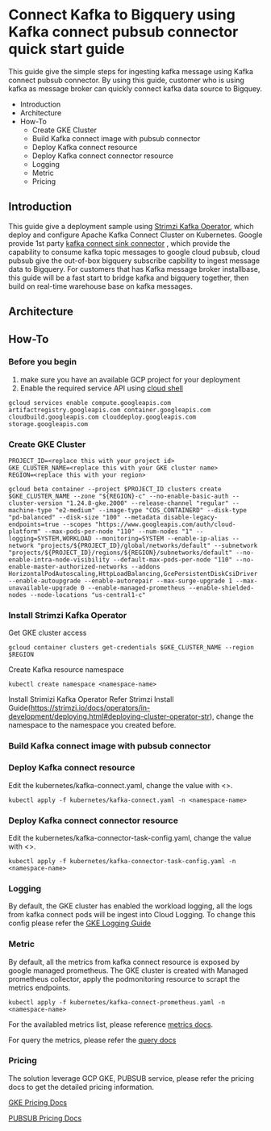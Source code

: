# Connect Kafka to Bigquery using Kafka connect pubsub connector quick start guide
This guide give the simple steps for ingesting kafka message using Kafka connect pubsub connector. By using this guide, customer who is using kafka as message broker can quickly connect kafka data source to Bigquey.

* Introduction
* Architecture
* How-To
    * Create GKE Cluster
    * Build Kafka connect image with pubsub connector
    * Deploy Kafka connect resource
    * Deploy Kafka connect connector resource
    * Logging
    * Metric
    * Pricing

## Introduction
This guide give a deployment sample using [Strimzi Kafka Operator](https://strimzi.io/), which deploy and configure Apache Kafka Connect Cluster on Kubernetes. Google provide 1st party [kafka connect sink connector](https://github.com/googleapis/java-pubsub-group-kafka-connector) , which provide the capability to consume kafka topic messages to google cloud pubsub, cloud pubsub give the out-of-box bigquery subscribe capbility to ingest message data to Bigquery. For customers that has Kafka message broker installbase, this guide will be a fast start to bridge kafka and bigquery together, then build on real-time warehouse base on kafka messages.

## Architecture

## How-To
### Before you begin
1. make sure you have an available GCP project for your deployment
2. Enable the required service API using [cloud shell](https://cloud.google.com/shell/docs/run-gcloud-commands)
```
gcloud services enable compute.googleapis.com artifactregistry.googleapis.com container.googleapis.com cloudbuild.googleapis.com clouddeploy.googleapis.com storage.googleapis.com
```
### Create GKE Cluster
```
PROJECT_ID=<replace this with your project id>
GKE_CLUSTER_NAME=<replace this with your GKE cluster name>
REGION=<replace this with your region>

gcloud beta container --project $PROJECT_ID clusters create $GKE_CLUSTER_NAME --zone "${REGION}-c" --no-enable-basic-auth --cluster-version "1.24.8-gke.2000" --release-channel "regular" --machine-type "e2-medium" --image-type "COS_CONTAINERD" --disk-type "pd-balanced" --disk-size "100" --metadata disable-legacy-endpoints=true --scopes "https://www.googleapis.com/auth/cloud-platform" --max-pods-per-node "110" --num-nodes "1" --logging=SYSTEM,WORKLOAD --monitoring=SYSTEM --enable-ip-alias --network "projects/${PROJECT_ID}/global/networks/default" --subnetwork "projects/${PROJECT_ID}/regions/${REGION}/subnetworks/default" --no-enable-intra-node-visibility --default-max-pods-per-node "110" --no-enable-master-authorized-networks --addons HorizontalPodAutoscaling,HttpLoadBalancing,GcePersistentDiskCsiDriver --enable-autoupgrade --enable-autorepair --max-surge-upgrade 1 --max-unavailable-upgrade 0 --enable-managed-prometheus --enable-shielded-nodes --node-locations "us-central1-c"
```

### Install Strimzi Kafka Operator
Get GKE cluster access
```
gcloud container clusters get-credentials $GKE_CLUSTER_NAME --region $REGION
```
Create Kafka resource namespace
```
kubectl create namespace <namespace-name>
```
Install Strimizi Kafka Operator
Refer Strimzi Install Guide(https://strimzi.io/docs/operators/in-development/deploying.html#deploying-cluster-operator-str), change the namespace to the namespace you created before.

### Build Kafka connect image with pubsub connector

### Deploy Kafka connect resource
Edit the kubernetes/kafka-connect.yaml, change the value with <>.
```
kubectl apply -f kubernetes/kafka-connect.yaml -n <namespace-name>
```
### Deploy Kafka connect connector resource
Edit the kubernetes/kafka-connector-task-config.yaml, change the value with <>.
```
kubectl apply -f kubernetes/kafka-connector-task-config.yaml -n <namespace-name>
```

### Logging
By default, the GKE cluster has enabled the workload logging, all the logs from kafka connect pods will be ingest into Cloud Logging. To change this config please refer the [GKE Logging Guide](https://cloud.google.com/stackdriver/docs/solutions/gke/managing-logs#system_only_logs) 
### Metric
By default, all the metrics from kafka connect resource is exposed by google managed prometheus. The GKE cluster is created with Managed prometheus collector, apply the podmonitoring resource to scrapt the metrics endpoints.
```
kubectl apply -f kubernetes/kafka-connect-prometheus.yaml -n <namespace-name>
```
For the availabled metrics list, please reference [metrics docs](https://docs.confluent.io/kafka-connectors/self-managed/monitoring.html#using-jmx-to-monitor-kconnect).

For query the metrics, please refer the [query docs](https://cloud.google.com/stackdriver/docs/managed-prometheus/query)
### Pricing
The solution leverage GCP GKE, PUBSUB service, please refer the pricing docs to get the detailed pricing information.

[GKE Pricing Docs](https://cloud.google.com/kubernetes-engine/pricing)

[PUBSUB Pricing Docs](https://cloud.google.com/pubsub/pricing#pubsub)